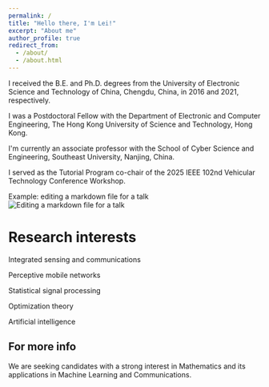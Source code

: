 ```yaml
---
permalink: /
title: "Hello there, I'm Lei!"
excerpt: "About me"
author_profile: true
redirect_from: 
  - /about/
  - /about.html
---
```


I received the B.E. and Ph.D. degrees from the University of Electronic Science and Technology of China, Chengdu, China, in 2016 and 2021, respectively. 

I was a Postdoctoral Fellow with the Department of Electronic and Computer Engineering, The Hong Kong University of Science and Technology, Hong Kong. 

I'm currently an associate professor with the School of Cyber Science and Engineering, Southeast University, Nanjing, China. 

I served as the Tutorial Program co-chair of the 2025 IEEE 102nd Vehicular Technology Conference Workshop. 

Example: editing a markdown file for a talk
![Editing a markdown file for a talk](/images/editing-talk.png)

Research interests
======
Integrated sensing and communications

Perceptive mobile networks

Statistical signal processing

Optimization theory

Artificial intelligence

For more info
------
We are seeking candidates with a strong interest in Mathematics and its applications in Machine Learning and Communications.


